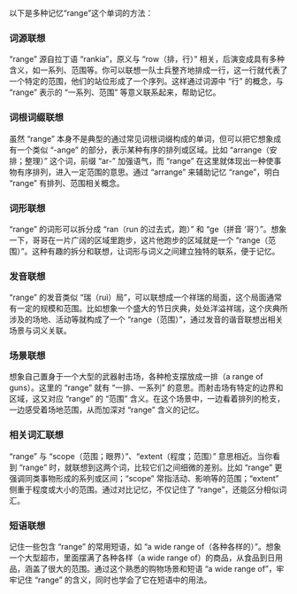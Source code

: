 以下是多种记忆“range”这个单词的方法：

### 词源联想
“range” 源自拉丁语 “rankia”，原义与 “row（排，行）” 相关，后演变成具有多种含义，如一系列、范围等。你可以联想一队士兵整齐地排成一行，这一行就代表了一个特定的范围，他们的站位形成了一个序列。这样通过词源中 “行” 的概念，与 “range” 表示的 “一系列、范围” 等意义联系起来，帮助记忆。

### 词根词缀联想
虽然 “range” 本身不是典型的通过常见词根词缀构成的单词，但可以把它想象成有一个类似 “-ange” 的部分，表示某种有序的排列或区域。比如 “arrange（安排；整理）” 这个词，前缀 “ar-” 加强语气，而 “range” 在这里就体现出一种使事物有序排列，进入一定范围的意思。通过 “arrange” 来辅助记忆 “range”，明白 “range” 有排列、范围相关概念。

### 词形联想
“range” 的词形可以拆分成 “ran（run 的过去式，跑）” 和 “ge（拼音 ‘哥’）”。想象一下，哥哥在一片广阔的区域里跑步，这片他跑步的区域就是一个 “range（范围）”。这种有趣的拆分和联想，让词形与词义之间建立独特的联系，便于记忆。

### 发音联想
“range” 的发音类似 “瑞（ruì）局”，可以联想成一个祥瑞的局面，这个局面通常有一定的规模和范围。比如想象一个盛大的节日庆典，处处洋溢祥瑞，这个庆典所涉及的场地、活动等就构成了一个 “range（范围）”，通过发音的谐音联想出相关场景与词义关联。

### 场景联想
想象自己置身于一个大型的武器射击场，各种枪支摆放成一排（a range of guns）。这里的 “range” 就有 “一排、一系列” 的意思。而射击场有特定的边界和区域，这又对应 “range” 的 “范围” 含义。在这个场景中，一边看着排列的枪支，一边感受着场地范围，从而加深对 “range” 含义的记忆。

### 相关词汇联想
“range” 与 “scope（范围；眼界）”、“extent（程度；范围）” 意思相近。当你看到 “range” 时，就联想到这两个词，比较它们之间细微的差别。比如 “range” 更强调同类事物形成的系列或区间；“scope” 常指活动、影响等的范围；“extent” 侧重于程度或大小的范围。通过对比记忆，不仅记住了 “range”，还能区分相似词汇。

### 短语联想
记住一些包含 “range” 的常用短语，如 “a wide range of（各种各样的）”。想象一个大型超市，里面摆满了各种各样（a wide range of）的商品，从食品到日用品，涵盖了很大的范围。通过这个熟悉的购物场景和短语 “a wide range of”，牢牢记住 “range” 的含义，同时也学会了它在短语中的用法。 